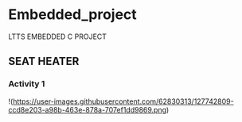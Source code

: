 # Embedded_project
LTTS EMBEDDED C PROJECT

## SEAT HEATER

### Activity 1
!(https://user-images.githubusercontent.com/62830313/127742809-ccd8e203-a98b-463e-878a-707ef1dd9869.png)
